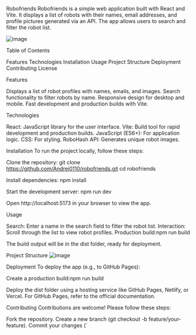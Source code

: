 Robofriends
Robofriends is a simple web application built with React and Vite. It displays a list of robots with their names, email addresses, and profile pictures generated via an API. The app allows users to search and filter the robot list.

![image](https://github.com/user-attachments/assets/b8bbf46a-cd64-4e4d-be4b-e81f884902d3)


Table of Contents

Features
Technologies
Installation
Usage
Project Structure
Deployment
Contributing
License

Features

Displays a list of robot profiles with names, emails, and images.
Search functionality to filter robots by name.
Responsive design for desktop and mobile.
Fast development and production builds with Vite.

Technologies

React: JavaScript library for the user interface.
Vite: Build tool for rapid development and production builds.
JavaScript (ES6+): For application logic.
CSS: For styling.
RoboHash API: Generates unique robot images.

Installation
To run the project locally, follow these steps:

Clone the repository:
git clone https://github.com/Andrej0110/robofriends.git
cd robofriends


Install dependencies:
npm install


Start the development server:
npm run dev

Open http://localhost:5173 in your browser to view the app.


Usage

Search: Enter a name in the search field to filter the robot list.
Interaction: Scroll through the list to view robot profiles.
Production build:npm run build

 The build output will be in the dist folder, ready for deployment.

Project Structure
![image](https://github.com/user-attachments/assets/720a8f90-e234-4a97-9888-550e9325c9c3)

Deployment
To deploy the app (e.g., to GitHub Pages):

Create a production build:npm run build


Deploy the dist folder using a hosting service like GitHub Pages, Netlify, or Vercel.
For GitHub Pages, refer to the official documentation.

Contributing
Contributions are welcome! Please follow these steps:

Fork the repository.
Create a new branch (git checkout -b feature/your-feature).
Commit your changes (`

